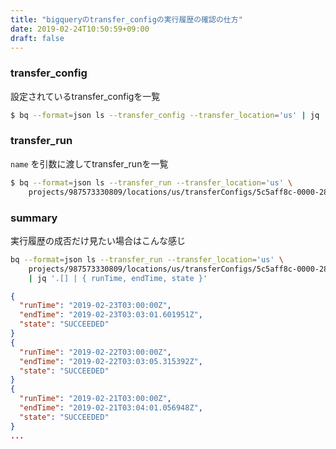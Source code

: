 ```yaml
---
title: "bigqueryのtransfer_configの実行履歴の確認の仕方"
date: 2019-02-24T10:50:59+09:00
draft: false
---
```


### transfer_config

設定されているtransfer_configを一覧

```bash
$ bq --format=json ls --transfer_config --transfer_location='us' | jq .
```

### transfer_run

`name` を引数に渡してtransfer_runを一覧

```bash
$ bq --format=json ls --transfer_run --transfer_location='us' \
    projects/987573330809/locations/us/transferConfigs/5c5aff8c-0000-285b-bf15-089e08324cf4
```

### summary

実行履歴の成否だけ見たい場合はこんな感じ

```bash
bq --format=json ls --transfer_run --transfer_location='us' \
    projects/987573330809/locations/us/transferConfigs/5c5aff8c-0000-285b-bf15-089e08324cf4 \
    | jq '.[] | { runTime, endTime, state }'
```

```json
{
  "runTime": "2019-02-23T03:00:00Z",
  "endTime": "2019-02-23T03:03:01.601951Z",
  "state": "SUCCEEDED"
}
{
  "runTime": "2019-02-22T03:00:00Z",
  "endTime": "2019-02-22T03:03:05.315392Z",
  "state": "SUCCEEDED"
}
{
  "runTime": "2019-02-21T03:00:00Z",
  "endTime": "2019-02-21T03:04:01.056948Z",
  "state": "SUCCEEDED"
}
...
```


